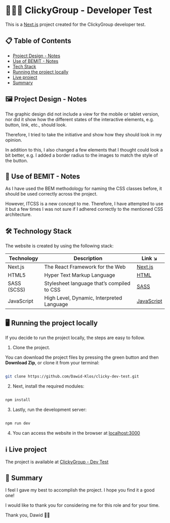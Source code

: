 # 🧑🏻‍💻 ClickyGroup - Developer Test

This is a [Next.js](https://nextjs.org/) project created for the ClickyGroup developer test.


## 📋 Table of Contents

* [Project Design - Notes](#%EF%B8%8F-project-design---notes)
* [Use of BEMIT - Notes](#-use-of-bemit---notes)
* [Tech Stack](#%EF%B8%8F-technology-stack)
* [Running the project locally](#%EF%B8%8F-running-the-project-locally)
* [Live project](#%E2%84%B9%EF%B8%8F-live-project)
* [Summary](#-summary)

## 🖼️ Project Design - Notes

The graphic design did not include a view for the mobile or tablet version, nor did it show how the different states of the interactive elements, e.g. button, link, etc., should look. 

Therefore, I tried to take the initiative and show how they should look in my opinion.

In addition to this, I also changed a few elements that I thought could look a bit better, e.g. I added a border radius to the images to match the style of the button.


## 📘 Use of BEMIT - Notes

As I have used the BEM methodology for naming the CSS classes before, it should be used correctly across the project.

However, ITCSS is a new concept to me. Therefore, I have attempted to use it but a few times I was not sure if I adhered correctly to the mentioned CSS architecture.


## 🛠️ Technology Stack

The website is created by using the following stack:

| Technology | Description                                | Link ↘️ |
|------------|--------------------------------------------|--------|
| Next.js    | The React Framework for the Web            | [Next.js](https://nextjs.org/) |
| HTML5      | Hyper Text Markup Language                 | [HTML](https://developer.mozilla.org/en-US/docs/Web/HTML) |
| SASS (SCSS)| Stylesheet language that’s compiled to CSS | [SASS](https://sass-lang.com/guide/) |
| JavaScript | High Level, Dynamic, Interpreted Language  | [JavaScript](https://developer.mozilla.org/en-US/docs/Web/javascript) |


## 🖥️ Running the project locally

If you decide to run the project locally, the steps are easy to follow.


1. Clone the project.

You can download the project files by pressing the green button and then **Download Zip**, or clone it from your terminal:

```bash

git clone https://github.com/Dawid-Klos/clicky-dev-test.git

```

2. Next, install the required modules:

```bash

npm install

```
   
3. Lastly, run the development server:

```bash

npm run dev

```

4. You can access the website in the browser at [localhost:3000](http://localhost:3000)


## ℹ️ Live project

The project is available at [ClickyGroup - Dev Test](https://clicky-dev-test.vercel.app/)

## 📒 Summary

I feel I gave my best to accomplish the project. I hope you find it a good one!

I would like to thank you for considering me for this role and for your time. 

Thank you, Dawid 🙏🏻 
